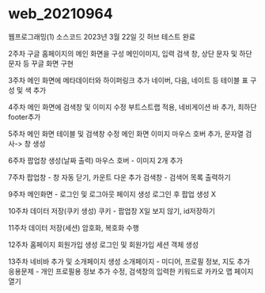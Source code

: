 # web_20210964
웹프로그래밍(1) 소스코드
2023년 3월 22일 깃 허브 테스트 완료 

2주차
구글 홈페이지의 메인 화면을 구성
메인이미지, 입력 검색 창, 상단 문자 및 하단 문자 등 꾸글 화면 구현

3주차
메인 화면에 메타데이터와 하이퍼링크 추가
네이버, 다음, 네이트 등 테이블 표 구성 및 색 추가

4주차
메인 화면에 검색창 및 이미지 수정
부트스트랩 적용, 네비게이션 바 추가, 최하단 footer추가

5주차
메인 화면 테이블 및 검색창 수정
메인 화면 이미지 마우스 호버 추가, 문자열 검사-> 창 생성

6주차
팝업창 생성(날짜 출력)
마우스 호버 - 이미지 2개 추가

7주차
팝업창 - 창 자동 닫기, 카운트 다운 추가
검색창 - 검색어 목록 출력하기

9주차
메인화면 - 로그인 및 로그아웃 페이지 생성
로그인 후 팝업 생성 X 

10주차
데이터 저장(쿠키 생성)
쿠키 - 팝업창 X일 보지 않기, id저장하기

11주차
데이터 저장(세션)
암호화, 복호화 수행

12주차
홈페이지 회원가입 생성
로그인 및 회원가입 세션 객체 생성

13주차
네비바 추가 및 소개페이지 생성
소개페이지 - 미디어, 프로필 정보, 지도 추가
응용문제 - 개인 프로필용 정보 추가 수정, 검색창의 입력한 키워드로 카카오 맵 페이지 열기
